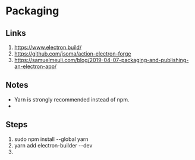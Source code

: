 # Packaging

## Links

1. https://www.electron.build/
2. https://github.com/jsoma/action-electron-forge
3. https://samuelmeuli.com/blog/2019-04-07-packaging-and-publishing-an-electron-app/

## Notes
- Yarn is strongly recommended instead of npm.
- 

## Steps

1. sudo npm install --global yarn
2. yarn add electron-builder --dev
3. 